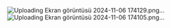 ![Uploading Ekran görüntüsü 2024-11-06 174129.png…]()
![Uploading Ekran görüntüsü 2024-11-06 174105.png…]()
